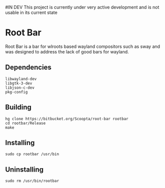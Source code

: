 #IN DEV
This project is currently under very active development and is not usable in its current state
# Root Bar
Root Bar is a bar for wlroots based wayland compositors such as sway and was designed to address the lack of good bars for wayland.
## Dependencies
	libwayland-dev
	libgtk-3-dev
	libjson-c-dev
	pkg-config
## Building
	hg clone https://bitbucket.org/Scoopta/root-bar rootbar
	cd rootbar/Release
	make
## Installing
	sudo cp rootbar /usr/bin
## Uninstalling
	sudo rm /usr/bin/rootbar
